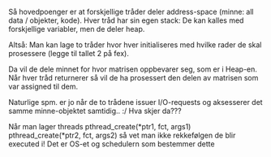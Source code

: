 Så hovedpoenger er at forskjellige tråder deler address-space (minne: all data / objekter, kode). Hver tråd har sin egen stack: De kan kalles med forskjellige variabler, men de deler heap.

Altså: Man kan lage to tråder hvor hver initialiseres med hvilke rader de skal prosessere (legge til tallet 2 på fex). 

Da vil de dele minnet for hvor matrisen oppbevarer seg, som er i Heap-en. Når hver tråd returnerer så vil de ha prosessert den delen av matrisen som var assigned til dem.

Naturlige spm. er jo når de to trådene issuer I/O-requests og aksesserer det samme minne-objektet samtidig.. :/ Hva skjer da??? 


Når man lager threads 
    pthread_create(*ptr1, fct, args1)
    pthread_create(*ptr2, fct, args2)
så vet man ikke rekkefølgen de blir executed i! Det er OS-et og schedulern som bestemmer dette